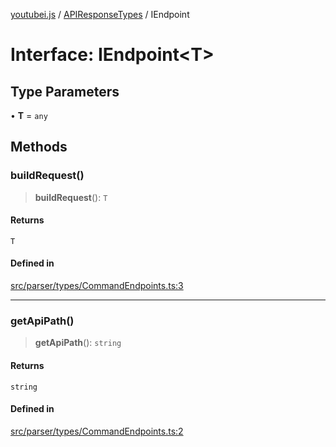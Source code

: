 [youtubei.js](../../../README.md) / [APIResponseTypes](../README.md) / IEndpoint

# Interface: IEndpoint\<T\>

## Type Parameters

• **T** = `any`

## Methods

### buildRequest()

> **buildRequest**(): `T`

#### Returns

`T`

#### Defined in

[src/parser/types/CommandEndpoints.ts:3](https://github.com/LuanRT/YouTube.js/blob/e54e499ff553dab51e6d9d1aebc090b50fec29ba/src/parser/types/CommandEndpoints.ts#L3)

***

### getApiPath()

> **getApiPath**(): `string`

#### Returns

`string`

#### Defined in

[src/parser/types/CommandEndpoints.ts:2](https://github.com/LuanRT/YouTube.js/blob/e54e499ff553dab51e6d9d1aebc090b50fec29ba/src/parser/types/CommandEndpoints.ts#L2)
